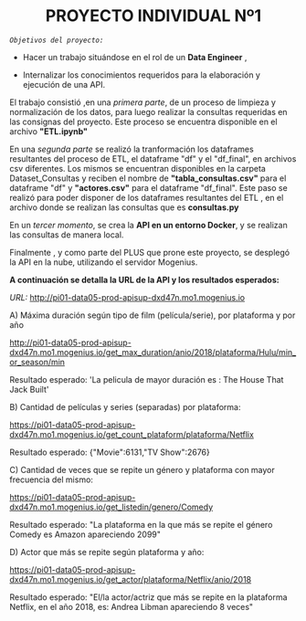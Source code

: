 # <h1 align=center> **PROYECTO INDIVIDUAL Nº1** </h1>

*`Objetivos del proyecto:`*

+ Hacer un trabajo situándose en el rol de un **Data Engineer** ,

+ Internalizar los conocimientos requeridos para la elaboración y ejecución de una API.

El trabajo consistió ,en una _primera parte_, de un proceso de limpieza y normalización de los datos, para luego realizar la consultas requeridas en las consignas del proyecto. Este proceso se encuentra disponible en el archivo **"ETL.ipynb"**

En una _segunda parte_ se realizó la tranformación los dataframes resultantes del proceso de ETL, el dataframe "df" y el "df_final", en archivos csv diferentes. Los mismos se encuentran disponibles en la carpeta Dataset_Consultas y reciben el nombre de **"tabla_consultas.csv"** para el dataframe "df" y **"actores.csv"** para el dataframe "df_final". Este paso se realizó para poder disponer de los dataframes resultantes del ETL , en el archivo donde se realizan las consultas que es **consultas.py**

En un _tercer momento_, se crea la **API en un entorno Docker**, y se realizan las consultas de manera local.

Finalmente , y como parte del PLUS que prone este proyecto, se desplegó la API en la nube, utilizando el servidor Mogenius.

**A continuación se detalla la URL de la API y los resultados esperados:**

_URL:_ http://pi01-data05-prod-apisup-dxd47n.mo1.mogenius.io

A) Máxima duración según tipo de film (película/serie), por plataforma y por año

http://pi01-data05-prod-apisup-dxd47n.mo1.mogenius.io/get_max_duration/anio/2018/plataforma/Hulu/min_or_season/min

Resultado esperado: 'La pelicula de mayor duración es : The House That Jack Built'

B) Cantidad de películas y series (separadas) por plataforma:

https://pi01-data05-prod-apisup-dxd47n.mo1.mogenius.io/get_count_plataform/plataforma/Netflix

Resultado esperado: {"Movie":6131,"TV Show":2676}

C) Cantidad de veces que se repite un género y plataforma con mayor frecuencia del mismo:

https://pi01-data05-prod-apisup-dxd47n.mo1.mogenius.io/get_listedin/genero/Comedy

Resultado esperado: "La plataforma en la que más se repite el género Comedy es Amazon apareciendo 2099"

D) Actor que más se repite según plataforma y año:

https://pi01-data05-prod-apisup-dxd47n.mo1.mogenius.io/get_actor/plataforma/Netflix/anio/2018

Resultado esperado: "El/la actor/actriz que más se repite en la plataforma Netflix, en el año 2018, es: Andrea Libman apareciendo 8 veces"
